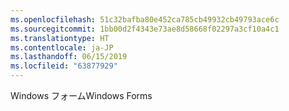 ```yaml
---
ms.openlocfilehash: 51c32bafba80e452ca785cb49932cb49793ace6c
ms.sourcegitcommit: 1bb00d2f4343e73ae8d58668f02297a3cf10a4c1
ms.translationtype: HT
ms.contentlocale: ja-JP
ms.lasthandoff: 06/15/2019
ms.locfileid: "63877929"
---
```

<span data-ttu-id="c35b1-101">Windows フォーム</span><span class="sxs-lookup"><span data-stu-id="c35b1-101">Windows Forms</span></span>